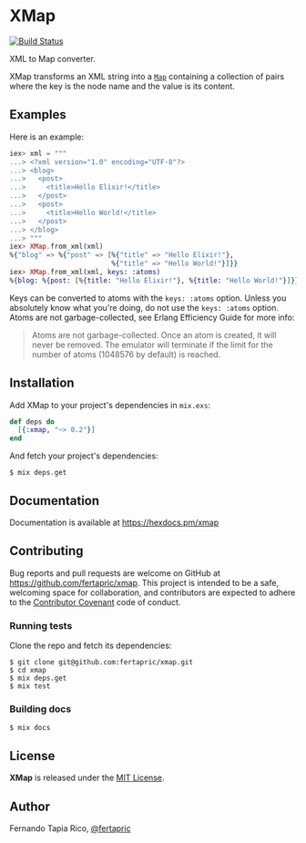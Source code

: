 # XMap

[![Build Status](https://travis-ci.org/fertapric/xmap.svg?branch=master)](https://travis-ci.org/fertapric/xmap)

XML to Map converter.

XMap transforms an XML string into a [`Map`](https://hexdocs.pm/elixir/Map.html) containing a collection of pairs where the key is the node name and the value is its content.

## Examples

Here is an example:

```elixir
iex> xml = """
...> <?xml version="1.0" encoding="UTF-8"?>
...> <blog>
...>   <post>
...>     <title>Hello Elixir!</title>
...>   </post>
...>   <post>
...>     <title>Hello World!</title>
...>   </post>
...> </blog>
...> """
iex> XMap.from_xml(xml)
%{"blog" => %{"post" => [%{"title" => "Hello Elixir!"},
                         %{"title" => "Hello World!"}]}}
iex> XMap.from_xml(xml, keys: :atoms)
%{blog: %{post: [%{title: "Hello Elixir!"}, %{title: "Hello World!"}]}}
```

Keys can be converted to atoms with the `keys: :atoms` option. Unless you absolutely know what you're doing, do not use the `keys: :atoms` option.
Atoms are not garbage-collected, see Erlang Efficiency Guide for more info:

> Atoms are not garbage-collected. Once an atom is created, it will never
> be removed. The emulator will terminate if the limit for the number of
> atoms (1048576 by default) is reached.

## Installation

Add XMap to your project's dependencies in `mix.exs`:

```elixir
def deps do
  [{:xmap, "~> 0.2"}]
end
```

And fetch your project's dependencies:

```shell
$ mix deps.get
```

## Documentation

Documentation is available at https://hexdocs.pm/xmap

## Contributing

Bug reports and pull requests are welcome on GitHub at https://github.com/fertapric/xmap. This project is intended to be a safe, welcoming space for collaboration, and contributors are expected to adhere to the [Contributor Covenant](http://contributor-covenant.org) code of conduct.

### Running tests

Clone the repo and fetch its dependencies:

```shell
$ git clone git@github.com:fertapric/xmap.git
$ cd xmap
$ mix deps.get
$ mix test
```

### Building docs

```shell
$ mix docs
```

## License

**XMap** is released under the [MIT License](https://opensource.org/licenses/MIT).

## Author

Fernando Tapia Rico, [@fertapric](https://twitter.com/fertapric)
